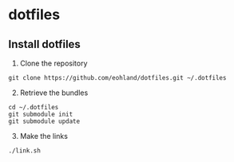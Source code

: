 dotfiles
========

Install dotfiles
----------------

1) Clone the repository
```shell
git clone https://github.com/eohland/dotfiles.git ~/.dotfiles
```
2) Retrieve the bundles
```shell
cd ~/.dotfiles
git submodule init
git submodule update
```

3) Make the links
```
./link.sh
```
